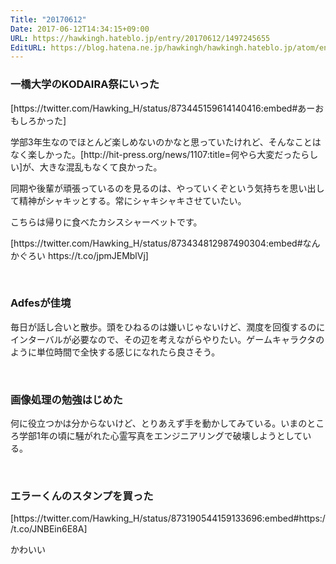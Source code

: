 ```yaml
---
Title: "20170612"
Date: 2017-06-12T14:34:15+09:00
URL: https://hawkingh.hateblo.jp/entry/20170612/1497245655
EditURL: https://blog.hatena.ne.jp/hawkingh/hawkingh.hateblo.jp/atom/entry/13355765958055001912
---
```


<h3>一橋大学のKODAIRA祭にいった</h3>
<p>[https://twitter.com/Hawking_H/status/873445159614140416:embed#あーおもしろかった]</p>
<p>学部3年生なのでほとんど楽しめないのかなと思っていたけれど、そんなことはなく楽しかった。[http://hit-press.org/news/1107:title=何やら大変だったらしい]が、大きな混乱もなくて良かった。</p>
<p>同期や後輩が頑張っているのを見るのは、やっていくぞという気持ちを思い出して精神がシャキッとする。常にシャキシャキさせていたい。</p>
<p>こちらは帰りに食べたカシスシャーベットです。</p>
<p>[https://twitter.com/Hawking_H/status/873434812987490304:embed#なんかぐろい https://t.co/jpmJEMblVj]</p>
<p> </p>
<h3>Adfesが佳境</h3>
<p>毎日が話し合いと散歩。頭をひねるのは嫌いじゃないけど、潤度を回復するのにインターバルが必要なので、その辺を考えながらやりたい。ゲームキャラクタのように単位時間で全快する感じになれたら良さそう。</p>
<p> </p>
<h3>画像処理の勉強はじめた</h3>
<p>何に役立つかは分からないけど、とりあえず手を動かしてみている。いまのところ学部1年の頃に騒がれた心霊写真をエンジニアリングで破壊しようとしている。</p>
<p> </p>
<h3>エラーくんのスタンプを買った</h3>
<p>[https://twitter.com/Hawking_H/status/873190544159133696:embed#https://t.co/JNBEin6E8A]</p>
<p>かわいい</p>
